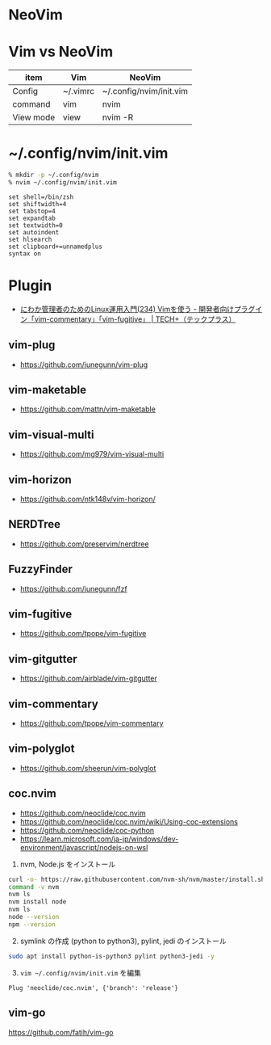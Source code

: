 # NeoVim
# Vim vs NeoVim
| item | Vim | NeoVim |
| ---- | --- | ------ |
| Config | ~/.vimrc | ~/.config/nvim/init.vim |
| command | vim | nvim |
| View mode | view | nvim -R |
# ~/.config/nvim/init.vim
```zsh
% mkdir -p ~/.config/nvim
% nvim ~/.config/nvim/init.vim
```

```
set shell=/bin/zsh
set shiftwidth=4
set tabstop=4
set expandtab
set textwidth=0
set autoindent
set hlsearch
set clipboard+=unnamedplus
syntax on
```
# Plugin
- [にわか管理者のためのLinux運用入門(234) Vimを使う - 開発者向けプラグイン「vim-commentary」「vim-fugitive」 | TECH+（テックプラス）](https://news.mynavi.jp/techplus/article/techp4993/)
## vim-plug
- https://github.com/junegunn/vim-plug
## vim-maketable
- https://github.com/mattn/vim-maketable
## vim-visual-multi
- https://github.com/mg979/vim-visual-multi
## vim-horizon
- https://github.com/ntk148v/vim-horizon/
## NERDTree
- https://github.com/preservim/nerdtree
## FuzzyFinder
- https://github.com/junegunn/fzf
## vim-fugitive
- https://github.com/tpope/vim-fugitive
## vim-gitgutter
- https://github.com/airblade/vim-gitgutter
## vim-commentary
- https://github.com/tpope/vim-commentary
## vim-polyglot
- https://github.com/sheerun/vim-polyglot
## coc.nvim
- https://github.com/neoclide/coc.nvim
- https://github.com/neoclide/coc.nvim/wiki/Using-coc-extensions
- https://github.com/neoclide/coc-python
- https://learn.microsoft.com/ja-jp/windows/dev-environment/javascript/nodejs-on-wsl

1. nvm, Node.js をインストール
```zsh
curl -o- https://raw.githubusercontent.com/nvm-sh/nvm/master/install.sh | bash
command -v nvm 
nvm ls
nvm install node
nvm ls
node --version
npm --version
```
2. symlink の作成 (python to python3), pylint, jedi のインストール
```zsh
sudo apt install python-is-python3 pylint python3-jedi -y
```
3. `vim ~/.config/nvim/init.vim` を編集
```vim
Plug 'neoclide/coc.nvim', {'branch': 'release'}
```


## vim-go
https://github.com/fatih/vim-go
